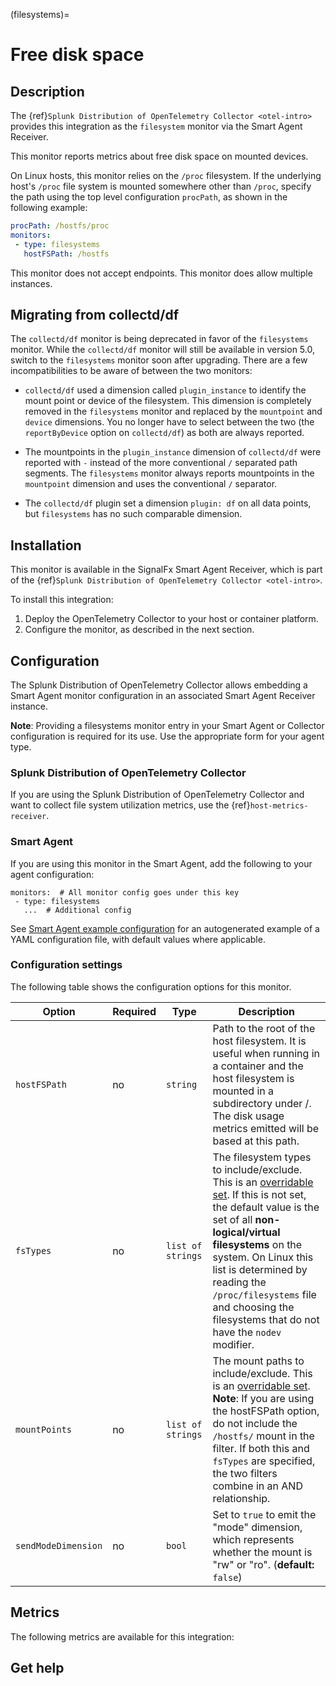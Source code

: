 (filesystems)=

# Free disk space

<meta name="description" content="Use this Splunk Observability Cloud integration to monitor file systems / filesystems. See benefits, install, configuration, and metrics">

## Description

The {ref}`Splunk Distribution of OpenTelemetry Collector <otel-intro>` provides this integration as the `filesystem` monitor via the Smart Agent Receiver.

This monitor reports metrics about free disk space on mounted devices.

On Linux hosts, this monitor relies on the `/proc` filesystem. If the underlying host's `/proc` file system is mounted somewhere other than `/proc`, specify the path using the top level configuration `procPath`, as shown in the following example:

```yaml
procPath: /hostfs/proc
monitors:
 - type: filesystems
   hostFSPath: /hostfs
```

This monitor does not accept endpoints. This monitor does allow multiple instances.

## Migrating from collectd/df
The `collectd/df` monitor is being deprecated in favor of the `filesystems`
monitor.  While the `collectd/df` monitor will still be available in
version 5.0, switch to the `filesystems` monitor soon after upgrading. There are a few incompatibilities to be aware of between the two monitors:

 - `collectd/df` used a dimension called `plugin_instance` to identify the
   mount point or device of the filesystem.  This dimension is completely
   removed in the `filesystems` monitor and replaced by the `mountpoint`
   and `device` dimensions.  You no longer have to select between the two
   (the `reportByDevice` option on `collectd/df`) as both are always
   reported.

 - The mountpoints in the `plugin_instance` dimension of `collectd/df`
   were reported with `-` instead of the more conventional `/` separated
   path segments.  The `filesystems` monitor always reports mountpoints in
   the `mountpoint` dimension and uses the conventional `/` separator.

 - The `collectd/df` plugin set a dimension `plugin: df` on all data points, but `filesystems` has no such comparable dimension.

## Installation

This monitor is available in the SignalFx Smart Agent Receiver, which is part of the {ref}`Splunk Distribution of OpenTelemetry Collector <otel-intro>`.

To install this integration:

1. Deploy the OpenTelemetry Collector to your host or container platform.
2. Configure the monitor, as described in the next section.

## Configuration

The Splunk Distribution of OpenTelemetry Collector allows embedding a Smart Agent monitor configuration in an associated Smart Agent Receiver instance.

**Note**: Providing a filesystems monitor entry in your Smart Agent or Collector configuration is required for its use. Use the appropriate form for your agent type.

### Splunk Distribution of OpenTelemetry Collector

If you are using the Splunk Distribution of OpenTelemetry Collector and want to collect file system utilization metrics, use the {ref}`host-metrics-receiver`.

### Smart Agent

If you are using this monitor in the Smart Agent, add the following to your agent configuration:

```
monitors:  # All monitor config goes under this key
 - type: filesystems
   ...  # Additional config
```

See <a href="https://docs.splunk.com/Observability/gdi/smart-agent/smart-agent-resources.html#configure-the-smart-agent" target="_blank">Smart Agent example configuration</a> for an autogenerated example of a YAML configuration file, with default values where applicable.

### Configuration settings

The following table shows the configuration options for this monitor.

| Option | Required | Type | Description |
| --- | --- | --- | --- |
| `hostFSPath` | no | `string` | Path to the root of the host filesystem.  It is useful when running in a container and the host filesystem is mounted in a subdirectory under /.  The disk usage metrics emitted will be based at this path. |
| `fsTypes` | no | `list of strings` | The filesystem types to include/exclude.  This is an [overridable set](https://docs.splunk.com/Observability/gdi/smart-agent/smart-agent-resources.html#filtering-data-using-the-smart-agent). If this is not set, the default value is the set of all **non-logical/virtual filesystems** on the system.  On Linux this list is determined by reading the `/proc/filesystems` file and choosing the filesystems that do not have the `nodev` modifier. |
| `mountPoints` | no | `list of strings` | The mount paths to include/exclude. This is an [overridable set](https://docs.splunk.com/Observability/gdi/smart-agent/smart-agent-resources.html#filtering-data-using-the-smart-agent). **Note**: If you are using the hostFSPath option, do not include the `/hostfs/` mount in the filter.  If both this and `fsTypes` are specified, the two filters combine in an AND relationship. |
| `sendModeDimension` | no | `bool` | Set to `true` to emit the "mode" dimension, which represents whether the mount is "rw" or "ro". (**default:** `false`) |

## Metrics

The following metrics are available for this integration:

<div class="metrics-yaml" url="https://raw.githubusercontent.com/signalfx/signalfx-agent/main/pkg/monitors/filesystems/metadata.yaml"></div>

## Get help

```{include} /_includes/troubleshooting.md
```
